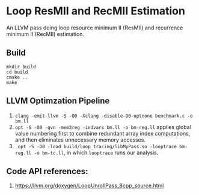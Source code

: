 # Loop ResMII and RecMII Estimation

An LLVM pass doing loop resource minimum II (ResMII) and recurrence minimum II (RecMII) estimation. 

## Build
`mkdir build`  
`cd build`  
`cmake ..`  
`make`  

## LLVM Optimzation Pipeline 
1. `clang -emit-llvm -S -O0 -Xclang -disable-O0-optnone benchmark.c -o bm.ll` 
2. `opt -S -O0 -gvn -mem2reg -indvars bm.ll -o bm-reg.ll` applies global value numbering first to combine redundant array index computations, and then eliminates unnecessary memory accesses.
3. ` opt -S -O0 -load build/loop_tracing/libMyPass.so -looptrace bm-reg.ll -o bm-tc.ll`, in which `looptrace` runs our analysis.


## Code API references:
1. https://llvm.org/doxygen/LoopUnrollPass_8cpp_source.html  

